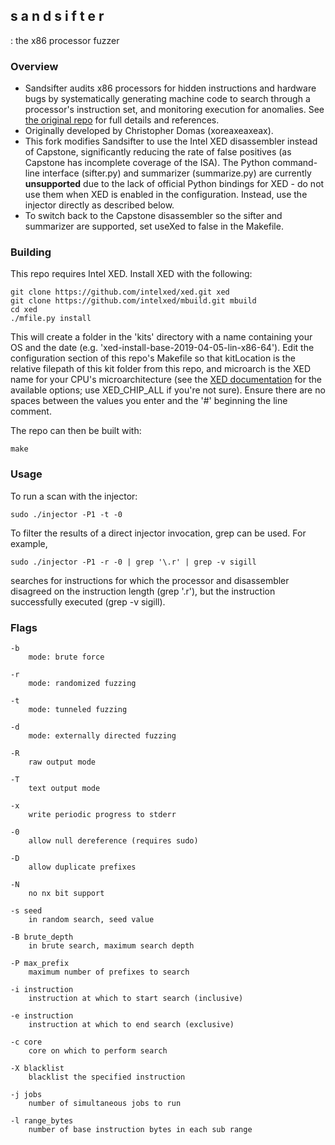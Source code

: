 ## s a n d s i f t e r 
: the x86 processor fuzzer

### Overview

* Sandsifter audits x86 processors for hidden instructions and hardware bugs by systematically generating machine code to search through a processor's instruction set, and monitoring execution for anomalies. See [the original repo](https://github.com/xoreaxeaxeax/sandsifter) for full details and references. 
* Originally developed by Christopher Domas (xoreaxeaxeax).
* This fork modifies Sandsifter to use the Intel XED disassembler instead of Capstone, significantly reducing the rate of false positives (as Capstone has incomplete coverage of the ISA). The Python command-line interface (sifter.py) and summarizer (summarize.py) are currently **unsupported** due to the lack of official Python bindings for XED - do not use them when XED is enabled in the configuration. Instead, use the injector directly as described below.
* To switch back to the Capstone disassembler so the sifter and summarizer are supported, set useXed to false in the Makefile.

### Building

This repo requires Intel XED. Install XED with the following:

```
git clone https://github.com/intelxed/xed.git xed
git clone https://github.com/intelxed/mbuild.git mbuild
cd xed
./mfile.py install
```

This will create a folder in the 'kits' directory with a name containing your OS and the date (e.g. 'xed-install-base-2019-04-05-lin-x86-64'). Edit the configuration section of this repo's Makefile so that kitLocation is the relative filepath of this kit folder from this repo, and microarch is the XED name for your CPU's microarchitecture (see the [XED documentation](https://intelxed.github.io/ref-manual/xed-chip-enum_8h_source.html) for the available options; use XED_CHIP_ALL if you're not sure). Ensure there are no spaces between the values you enter and the '#' beginning the line comment.

The repo can then be built with:

```
make
```

### Usage
To run a scan with the injector:

```
sudo ./injector -P1 -t -0
```

To filter the results of a direct injector invocation, grep can be used. For example,

```
sudo ./injector -P1 -r -0 | grep '\.r' | grep -v sigill
```

searches for instructions for which the processor and disassembler disagreed
on the instruction length (grep '\.r'), but the instruction successfully
executed (grep -v sigill).

### Flags

```
-b
	mode: brute force

-r
	mode: randomized fuzzing

-t
	mode: tunneled fuzzing

-d
	mode: externally directed fuzzing

-R
	raw output mode

-T
	text output mode

-x
	write periodic progress to stderr

-0
	allow null dereference (requires sudo)

-D
	allow duplicate prefixes

-N
	no nx bit support

-s seed
	in random search, seed value

-B brute_depth
	in brute search, maximum search depth

-P max_prefix
	maximum number of prefixes to search

-i instruction
	instruction at which to start search (inclusive)

-e instruction
	instruction at which to end search (exclusive)

-c core
	core on which to perform search

-X blacklist
	blacklist the specified instruction

-j jobs
	number of simultaneous jobs to run

-l range_bytes
	number of base instruction bytes in each sub range
```

